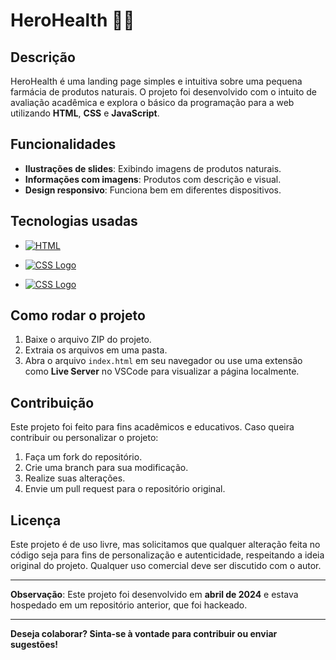 
# HeroHealth 🧑‍⚕️

## Descrição
HeroHealth é uma landing page simples e intuitiva sobre uma pequena farmácia de produtos naturais. O projeto foi desenvolvido com o intuito de avaliação acadêmica e explora o básico da programação para a web utilizando **HTML**, **CSS** e **JavaScript**.

## Funcionalidades
- **Ilustrações de slides**: Exibindo imagens de produtos naturais.
- **Informações com imagens**: Produtos com descrição e visual.
- **Design responsivo**: Funciona bem em diferentes dispositivos.

## Tecnologias usadas
- [![HTML](https://img.shields.io/badge/HTML-239120?style=for-the-badge&logo=html5&logoColor=white)]()

- [![CSS Logo](https://img.shields.io/badge/CSS-239120?&style=for-the-badge&logo=css3&logoColor=white)]()
- [![CSS Logo](https://img.shields.io/badge/JavaScript-F7DF1E?style=for-the-badge&logo=javascript&logoColor=black)]()





## Como rodar o projeto
1. Baixe o arquivo ZIP do projeto.
2. Extraia os arquivos em uma pasta.
3. Abra o arquivo `index.html` em seu navegador ou use uma extensão como **Live Server** no VSCode para visualizar a página localmente.

## Contribuição
Este projeto foi feito para fins acadêmicos e educativos. Caso queira contribuir ou personalizar o projeto:
1. Faça um fork do repositório.
2. Crie uma branch para sua modificação.
3. Realize suas alterações.
4. Envie um pull request para o repositório original.

## Licença
Este projeto é de uso livre, mas solicitamos que qualquer alteração feita no código seja para fins de personalização e autenticidade, respeitando a ideia original do projeto. Qualquer uso comercial deve ser discutido com o autor.

---

**Observação**: Este projeto foi desenvolvido em **abril de 2024** e estava hospedado em um repositório anterior, que foi hackeado. 

---

**Deseja colaborar? Sinta-se à vontade para contribuir ou enviar sugestões!**
